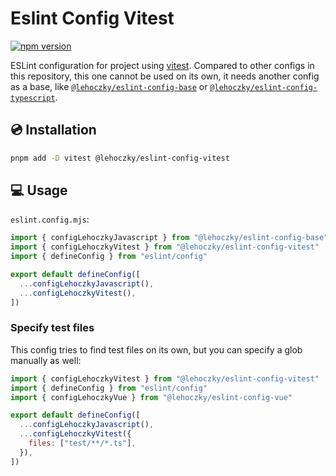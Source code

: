 # Eslint Config Vitest

[![npm version](https://badge.fury.io/js/@lehoczky%2Feslint-config-vitest.svg)](https://badge.fury.io/js/@lehoczky%2Feslint-config-vitest)

ESLint configuration for project using [vitest](https://vitest.dev/). Compared to other configs in this repository, this one cannot be used on its own, it needs another config as a base, like [`@lehoczky/eslint-config-base`](../eslint-config-base/) or [`@lehoczky/eslint-config-typescript`](../eslint-config-typescript/).

## 💿 Installation

```sh
pnpm add -D vitest @lehoczky/eslint-config-vitest
```

## 💻 Usage

`eslint.config.mjs`:

```js
import { configLehoczkyJavascript } from "@lehoczky/eslint-config-base"
import { configLehoczkyVitest } from "@lehoczky/eslint-config-vitest"
import { defineConfig } from "eslint/config"

export default defineConfig([
  ...configLehoczkyJavascript(),
  ...configLehoczkyVitest(),
])
```

### Specify test files

This config tries to find test files on its own, but you can specify a glob manually as well:

```js
import { configLehoczkyVitest } from "@lehoczky/eslint-config-vitest"
import { defineConfig } from "eslint/config"
import { configLehoczkyVue } from "@lehoczky/eslint-config-vue"

export default defineConfig([
  ...configLehoczkyJavascript(),
  ...configLehoczkyVitest({
    files: ["test/**/*.ts"],
  }),
])
```
